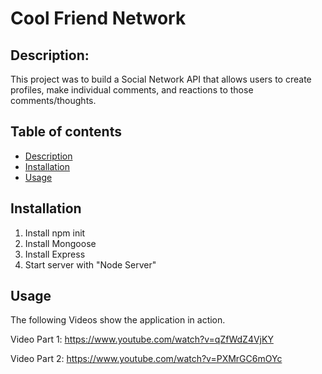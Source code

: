 # Cool Friend Network
        
## Description:
This project was to build a Social Network API that allows users to create profiles, make individual comments, and reactions to those comments/thoughts.
        
        
## Table of contents
* [Description](#description)
* [Installation](#installation)
* [Usage](#usage)
        
## Installation
1. Install npm init
2. Install Mongoose
3. Install Express
4. Start server with "Node Server"

## Usage
The following Videos show the application in action.

Video Part 1: https://www.youtube.com/watch?v=qZfWdZ4VjKY

Video Part 2: https://www.youtube.com/watch?v=PXMrGC6mOYc
    
